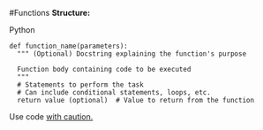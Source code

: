 #Functions 
**Structure:**

Python

```
def function_name(parameters):
  """ (Optional) Docstring explaining the function's purpose

  Function body containing code to be executed
  """
  # Statements to perform the task
  # Can include conditional statements, loops, etc.
  return value (optional)  # Value to return from the function
```

Use code [with caution.](/faq#coding)